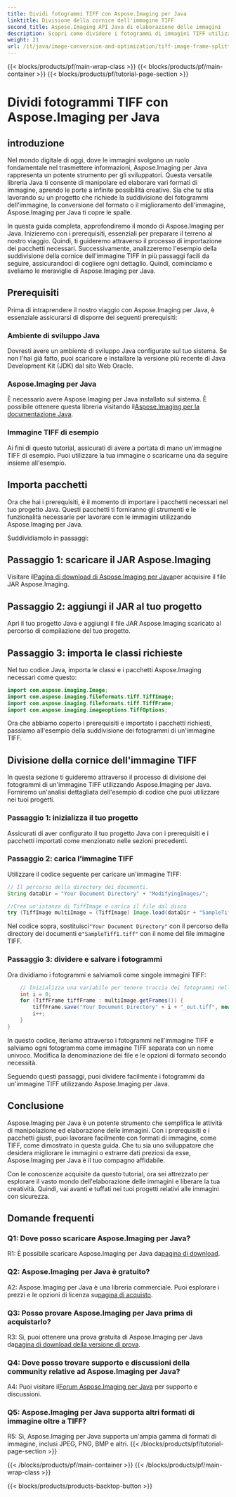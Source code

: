 ```yaml
---
title: Dividi fotogrammi TIFF con Aspose.Imaging per Java
linktitle: Divisione della cornice dell'immagine TIFF
second_title: Aspose.Imaging API Java di elaborazione delle immagini
description: Scopri come dividere i fotogrammi di immagini TIFF utilizzando Aspose.Imaging per Java. Guida passo passo con prerequisiti, esempio di codice e domande frequenti per gli sviluppatori.
weight: 21
url: /it/java/image-conversion-and-optimization/tiff-image-frame-splitting/
---
```


{{< blocks/products/pf/main-wrap-class >}}
{{< blocks/products/pf/main-container >}}
{{< blocks/products/pf/tutorial-page-section >}}

# Dividi fotogrammi TIFF con Aspose.Imaging per Java

## introduzione

Nel mondo digitale di oggi, dove le immagini svolgono un ruolo fondamentale nel trasmettere informazioni, Aspose.Imaging per Java rappresenta un potente strumento per gli sviluppatori. Questa versatile libreria Java ti consente di manipolare ed elaborare vari formati di immagine, aprendo le porte a infinite possibilità creative. Sia che tu stia lavorando su un progetto che richiede la suddivisione dei fotogrammi dell'immagine, la conversione del formato o il miglioramento dell'immagine, Aspose.Imaging per Java ti copre le spalle.

In questa guida completa, approfondiremo il mondo di Aspose.Imaging per Java. Inizieremo con i prerequisiti, essenziali per preparare il terreno al nostro viaggio. Quindi, ti guideremo attraverso il processo di importazione dei pacchetti necessari. Successivamente, analizzeremo l'esempio della suddivisione della cornice dell'immagine TIFF in più passaggi facili da seguire, assicurandoci di cogliere ogni dettaglio. Quindi, cominciamo e sveliamo le meraviglie di Aspose.Imaging per Java.

## Prerequisiti

Prima di intraprendere il nostro viaggio con Aspose.Imaging per Java, è essenziale assicurarsi di disporre dei seguenti prerequisiti:

### Ambiente di sviluppo Java
Dovresti avere un ambiente di sviluppo Java configurato sul tuo sistema. Se non l'hai già fatto, puoi scaricare e installare la versione più recente di Java Development Kit (JDK) dal sito Web Oracle.

### Aspose.Imaging per Java
 È necessario avere Aspose.Imaging per Java installato sul sistema. È possibile ottenere questa libreria visitando il[Aspose.Imaging per la documentazione Java](https://reference.aspose.com/imaging/java/).

### Immagine TIFF di esempio
Ai fini di questo tutorial, assicurati di avere a portata di mano un'immagine TIFF di esempio. Puoi utilizzare la tua immagine o scaricarne una da seguire insieme all'esempio.

## Importa pacchetti

Ora che hai i prerequisiti, è il momento di importare i pacchetti necessari nel tuo progetto Java. Questi pacchetti ti forniranno gli strumenti e le funzionalità necessarie per lavorare con le immagini utilizzando Aspose.Imaging per Java.

Suddividiamolo in passaggi:

## Passaggio 1: scaricare il JAR Aspose.Imaging

 Visitare il[Pagina di download di Aspose.Imaging per Java](https://releases.aspose.com/imaging/java/)per acquisire il file JAR Aspose.Imaging.

## Passaggio 2: aggiungi il JAR al tuo progetto

Apri il tuo progetto Java e aggiungi il file JAR Aspose.Imaging scaricato al percorso di compilazione del tuo progetto.

## Passaggio 3: importa le classi richieste

Nel tuo codice Java, importa le classi e i pacchetti Aspose.Imaging necessari come questo:

```java
import com.aspose.imaging.Image;
import com.aspose.imaging.fileformats.tiff.TiffImage;
import com.aspose.imaging.fileformats.tiff.TiffFrame;
import com.aspose.imaging.imageoptions.TiffOptions;
```

Ora che abbiamo coperto i prerequisiti e importato i pacchetti richiesti, passiamo all'esempio della suddivisione dei fotogrammi di un'immagine TIFF.

## Divisione della cornice dell'immagine TIFF

In questa sezione ti guideremo attraverso il processo di divisione dei fotogrammi di un'immagine TIFF utilizzando Aspose.Imaging per Java. Forniremo un'analisi dettagliata dell'esempio di codice che puoi utilizzare nei tuoi progetti.

### Passaggio 1: inizializza il tuo progetto
Assicurati di aver configurato il tuo progetto Java con i prerequisiti e i pacchetti importati come menzionato nelle sezioni precedenti.

### Passaggio 2: carica l'immagine TIFF
Utilizzare il codice seguente per caricare un'immagine TIFF:

```java
// Il percorso della directory dei documenti.
String dataDir = "Your Document Directory" + "ModifyingImages/";

//Crea un'istanza di TiffImage e carica il file dal disco
try (TiffImage multiImage = (TiffImage) Image.load(dataDir + "SampleTiff1.tiff")) {
```

 Nel codice sopra, sostituisci`"Your Document Directory"` con il percorso della directory dei documenti e`"SampleTiff1.tiff"` con il nome del file immagine TIFF.

### Passaggio 3: dividere e salvare i fotogrammi
Ora dividiamo i fotogrammi e salviamoli come singole immagini TIFF:

```java
    // Inizializza una variabile per tenere traccia dei fotogrammi nell'immagine
    int i = 0;
    for (TiffFrame tiffFrame : multiImage.getFrames()) {
        tiffFrame.save("Your Document Directory" + i + "_out.tiff", new TiffOptions(TiffExpectedFormat.TiffJpegRgb));
        i++;
    }
}
```

In questo codice, iteriamo attraverso i fotogrammi nell'immagine TIFF e salviamo ogni fotogramma come immagine TIFF separata con un nome univoco. Modifica la denominazione dei file e le opzioni di formato secondo necessità.

Seguendo questi passaggi, puoi dividere facilmente i fotogrammi da un'immagine TIFF utilizzando Aspose.Imaging per Java.

## Conclusione

Aspose.Imaging per Java è un potente strumento che semplifica le attività di manipolazione ed elaborazione delle immagini. Con i prerequisiti e i pacchetti giusti, puoi lavorare facilmente con formati di immagine, come TIFF, come dimostrato in questa guida. Che tu sia uno sviluppatore che desidera migliorare le immagini o estrarre dati preziosi da esse, Aspose.Imaging per Java è il tuo compagno affidabile.

Con le conoscenze acquisite da questo tutorial, ora sei attrezzato per esplorare il vasto mondo dell'elaborazione delle immagini e liberare la tua creatività. Quindi, vai avanti e tuffati nei tuoi progetti relativi alle immagini con sicurezza.

## Domande frequenti

### Q1: Dove posso scaricare Aspose.Imaging per Java?

 R1: È possibile scaricare Aspose.Imaging per Java da[pagina di download](https://releases.aspose.com/imaging/java/).

### Q2: Aspose.Imaging per Java è gratuito?

 A2: Aspose.Imaging per Java è una libreria commerciale. Puoi esplorare i prezzi e le opzioni di licenza su[pagina di acquisto](https://purchase.aspose.com/buy).

### Q3: Posso provare Aspose.Imaging per Java prima di acquistarlo?

 R3: Sì, puoi ottenere una prova gratuita di Aspose.Imaging per Java da[pagina di download della versione di prova](https://releases.aspose.com/).

### Q4: Dove posso trovare supporto e discussioni della community relative ad Aspose.Imaging per Java?

 A4: Puoi visitare il[Forum Aspose.Imaging per Java](https://forum.aspose.com/) per supporto e discussioni.

### Q5: Aspose.Imaging per Java supporta altri formati di immagine oltre a TIFF?

R5: Sì, Aspose.Imaging per Java supporta un'ampia gamma di formati di immagine, inclusi JPEG, PNG, BMP e altri.
{{< /blocks/products/pf/tutorial-page-section >}}

{{< /blocks/products/pf/main-container >}}
{{< /blocks/products/pf/main-wrap-class >}}

{{< blocks/products/products-backtop-button >}}
